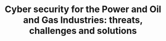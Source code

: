 ---
state: Virtual
region: Virtual
title: "Cyber security for the Power and Oil and Gas Industries: threats, challenges and solutions"
event_url: https://bit.ly/2WSQoKi
start_date: 2019-03-13
cost: FREE
topics: [ oilgas, security ]
---